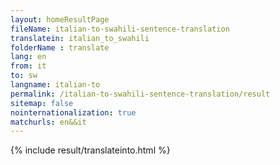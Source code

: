 ```yaml
---
layout: homeResultPage
fileName: italian-to-swahili-sentence-translation
translatein: italian_to_swahili
folderName : translate
lang: en
from: it
to: sw
langname: italian-to
permalink: /italian-to-swahili-sentence-translation/result
sitemap: false
nointernationalization: true
matchurls: en&&it
---
```

{% include result/translateinto.html %}

<script src="/js/result/translation.js" data-foldername="{{page.folderName}}" data-lang="{{page.lang}}"></script>
